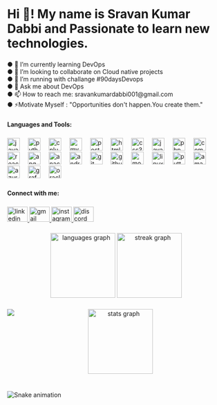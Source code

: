 <h1 align="left">Hi 👋! My name is Sravan Kumar Dabbi and Passionate to learn new technologies.</h1>

###

<p align="left">● 🌱 I’m currently learning DevOps<br>● 👯 I’m looking to collaborate on Cloud native projects<br>● 🔭 I’m running with challange #90daysDevops<br>● 💬 Ask me about DevOps<br>● 📫 How to reach me: sravankumardabbi001@gmail.com<br>● ⚡Motivate Myself : "Opportunities don't happen.You create them."</p>

###

<h4 align="left">Languages and Tools:</h4>

###

<div align="left">
  <img src="https://cdn.jsdelivr.net/gh/devicons/devicon/icons/java/java-original.svg" height="29" alt="java logo"  />
  <img width="11" />
  <img src="https://cdn.jsdelivr.net/gh/devicons/devicon/icons/python/python-original.svg" height="29" alt="python logo"  />
  <img width="11" />
  <img src="https://cdn.jsdelivr.net/gh/devicons/devicon/icons/cplusplus/cplusplus-original.svg" height="29" alt="cplusplus logo"  />
  <img width="11" />
  <img src="https://cdn.jsdelivr.net/gh/devicons/devicon/icons/mysql/mysql-original.svg" height="29" alt="mysql logo"  />
  <img width="11" />
  <img src="https://cdn.jsdelivr.net/gh/devicons/devicon/icons/postgresql/postgresql-original.svg" height="29" alt="postgresql logo"  />
  <img width="11" />
  <img src="https://cdn.jsdelivr.net/gh/devicons/devicon/icons/html5/html5-original.svg" height="29" alt="html5 logo"  />
  <img width="11" />
  <img src="https://cdn.jsdelivr.net/gh/devicons/devicon/icons/css3/css3-original.svg" height="29" alt="css3 logo"  />
  <img width="11" />
  <img src="https://cdn.jsdelivr.net/gh/devicons/devicon/icons/javascript/javascript-plain.svg" height="29" alt="javascript logo"  />
  <img width="11" />
  <img src="https://cdn.jsdelivr.net/gh/devicons/devicon/icons/php/php-original.svg" height="29" alt="php logo"  />
  <img width="11" />
  <img src="https://cdn.jsdelivr.net/gh/devicons/devicon/icons/composer/composer-original.svg" height="29" alt="composer logo"  />
  <img width="11" />
  <img src="https://cdn.jsdelivr.net/gh/devicons/devicon/icons/react/react-original.svg" height="29" alt="react logo"  />
  <img width="11" />
  <img src="https://cdn.jsdelivr.net/gh/devicons/devicon/icons/angularjs/angularjs-original.svg" height="29" alt="angularjs logo"  />
  <img width="11" />
  <img src="https://cdn.jsdelivr.net/gh/devicons/devicon/icons/anaconda/anaconda-original.svg" height="29" alt="anaconda logo"  />
  <img width="11" />
  <img src="https://cdn.jsdelivr.net/gh/devicons/devicon/icons/androidstudio/androidstudio-original.svg" height="29" alt="androidstudio logo"  />
  <img width="11" />
  <img src="https://cdn.jsdelivr.net/gh/devicons/devicon/icons/git/git-plain.svg" height="29" alt="git logo"  />
  <img width="11" />
  <img src="https://cdn.jsdelivr.net/gh/devicons/devicon/icons/github/github-original.svg" height="29" alt="github logo"  />
  <img width="11" />
  <img src="https://cdn.jsdelivr.net/gh/devicons/devicon/icons/mongodb/mongodb-original.svg" height="29" alt="mongodb logo"  />
  <img width="11" />
  <img src="https://cdn.jsdelivr.net/gh/devicons/devicon/icons/linux/linux-original.svg" height="29" alt="linux logo"  />
  <img width="11" />
  <img src="https://cdn.jsdelivr.net/gh/devicons/devicon/icons/putty/putty-original.svg" height="29" alt="putty logo"  />
  <img width="11" />
  <img src="https://cdn.jsdelivr.net/gh/devicons/devicon/icons/amazonwebservices/amazonwebservices-plain-wordmark.svg" height="29" alt="amazonwebservices logo"  />
  <img width="11" />
  <img src="https://cdn.jsdelivr.net/gh/devicons/devicon/icons/azure/azure-original.svg" height="29" alt="azure logo"  />
  <img width="11" />
  <img src="https://cdn.jsdelivr.net/gh/devicons/devicon/icons/grafana/grafana-original.svg" height="29" alt="grafana logo"  />
  <img width="11" />
  <img src="https://cdn.jsdelivr.net/gh/devicons/devicon/icons/oracle/oracle-original.svg" height="29" alt="oracle logo"  />
</div>

###

<h4 align="left">Connect with me:</h4>

###

<div align="left">
  <a href="https://www.linkedin.com/in/dabbisravankumar/" target="_blank">
    <img src="https://raw.githubusercontent.com/maurodesouza/profile-readme-generator/master/src/assets/icons/social/linkedin/default.svg" width="47" height="35" alt="linkedin logo"  />
  </a>
  <a href="sravankumardabbi001@gmail.com" target="_blank">
    <img src="https://raw.githubusercontent.com/maurodesouza/profile-readme-generator/master/src/assets/icons/social/gmail/default.svg" width="47" height="35" alt="gmail logo"  />
  </a>
  <a href="https://www.instagram.com/sravan__smart/" target="_blank">
    <img src="https://raw.githubusercontent.com/maurodesouza/profile-readme-generator/master/src/assets/icons/social/instagram/default.svg" width="47" height="35" alt="instagram logo"  />
  </a>
  <a href="https://discord.com/channels/@me" target="_blank">
    <img src="https://raw.githubusercontent.com/maurodesouza/profile-readme-generator/master/src/assets/icons/social/discord/default.svg" width="47" height="35" alt="discord logo"  />
  </a>
</div>

###

<div align="center">
  <img src="https://github-readme-stats.vercel.app/api/top-langs?username=Sravankumardabbi001&locale=en&hide_title=false&layout=compact&card_width=320&langs_count=5&theme=dracula&hide_border=false&order=2" height="150" alt="languages graph"  />
  <img src="https://streak-stats.demolab.com?user=Sravankumardabbi001&locale=en&mode=daily&theme=dracula&hide_border=false&border_radius=5&order=3" height="150" alt="streak graph"  />
</div>

###

<img align="left" src="https://visitor-badge.laobi.icu/badge?page_id=Sravankumardabbi001.Sravankumardabbi001&left_color=blueviolet&right_color=blue"  />

###

<div align="center">
  <img src="https://github-readme-stats.vercel.app/api?username=Sravankumardabbi001&hide_title=true&hide_rank=false&show_icons=true&include_all_commits=true&count_private=true&disable_animations=false&theme=dracula&locale=en&hide_border=false&order=1" height="150" alt="stats graph"  />
</div>

###

<br clear="both">

<img src="https://raw.githubusercontent.com/Sravankumardabbi001/Sravankumardabbi001/output/snake.svg" alt="Snake animation" />

###
